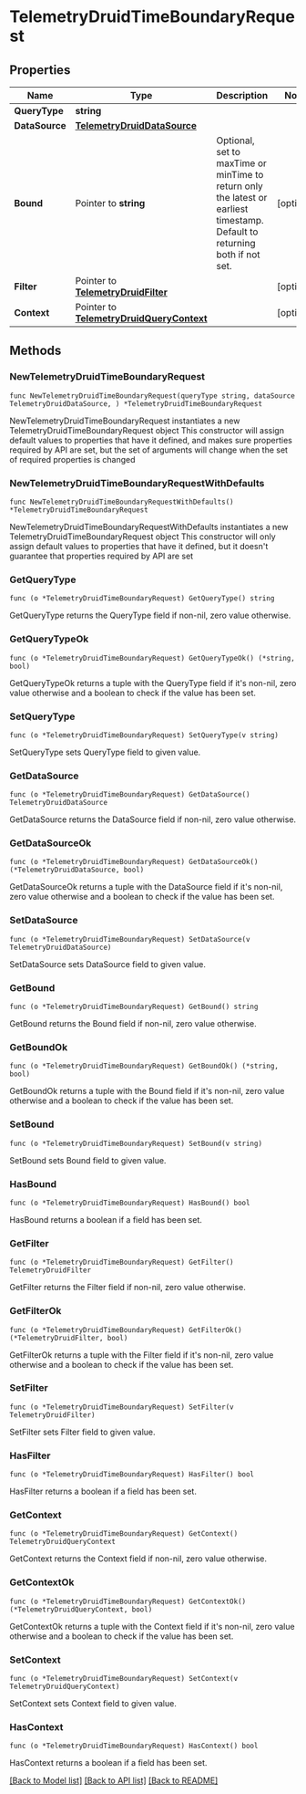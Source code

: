# TelemetryDruidTimeBoundaryRequest

## Properties

Name | Type | Description | Notes
------------ | ------------- | ------------- | -------------
**QueryType** | **string** |  | 
**DataSource** | [**TelemetryDruidDataSource**](TelemetryDruidDataSource.md) |  | 
**Bound** | Pointer to **string** | Optional, set to maxTime or minTime to return only the latest or earliest timestamp. Default to returning both if not set. | [optional] 
**Filter** | Pointer to [**TelemetryDruidFilter**](TelemetryDruidFilter.md) |  | [optional] 
**Context** | Pointer to [**TelemetryDruidQueryContext**](TelemetryDruidQueryContext.md) |  | [optional] 

## Methods

### NewTelemetryDruidTimeBoundaryRequest

`func NewTelemetryDruidTimeBoundaryRequest(queryType string, dataSource TelemetryDruidDataSource, ) *TelemetryDruidTimeBoundaryRequest`

NewTelemetryDruidTimeBoundaryRequest instantiates a new TelemetryDruidTimeBoundaryRequest object
This constructor will assign default values to properties that have it defined,
and makes sure properties required by API are set, but the set of arguments
will change when the set of required properties is changed

### NewTelemetryDruidTimeBoundaryRequestWithDefaults

`func NewTelemetryDruidTimeBoundaryRequestWithDefaults() *TelemetryDruidTimeBoundaryRequest`

NewTelemetryDruidTimeBoundaryRequestWithDefaults instantiates a new TelemetryDruidTimeBoundaryRequest object
This constructor will only assign default values to properties that have it defined,
but it doesn't guarantee that properties required by API are set

### GetQueryType

`func (o *TelemetryDruidTimeBoundaryRequest) GetQueryType() string`

GetQueryType returns the QueryType field if non-nil, zero value otherwise.

### GetQueryTypeOk

`func (o *TelemetryDruidTimeBoundaryRequest) GetQueryTypeOk() (*string, bool)`

GetQueryTypeOk returns a tuple with the QueryType field if it's non-nil, zero value otherwise
and a boolean to check if the value has been set.

### SetQueryType

`func (o *TelemetryDruidTimeBoundaryRequest) SetQueryType(v string)`

SetQueryType sets QueryType field to given value.


### GetDataSource

`func (o *TelemetryDruidTimeBoundaryRequest) GetDataSource() TelemetryDruidDataSource`

GetDataSource returns the DataSource field if non-nil, zero value otherwise.

### GetDataSourceOk

`func (o *TelemetryDruidTimeBoundaryRequest) GetDataSourceOk() (*TelemetryDruidDataSource, bool)`

GetDataSourceOk returns a tuple with the DataSource field if it's non-nil, zero value otherwise
and a boolean to check if the value has been set.

### SetDataSource

`func (o *TelemetryDruidTimeBoundaryRequest) SetDataSource(v TelemetryDruidDataSource)`

SetDataSource sets DataSource field to given value.


### GetBound

`func (o *TelemetryDruidTimeBoundaryRequest) GetBound() string`

GetBound returns the Bound field if non-nil, zero value otherwise.

### GetBoundOk

`func (o *TelemetryDruidTimeBoundaryRequest) GetBoundOk() (*string, bool)`

GetBoundOk returns a tuple with the Bound field if it's non-nil, zero value otherwise
and a boolean to check if the value has been set.

### SetBound

`func (o *TelemetryDruidTimeBoundaryRequest) SetBound(v string)`

SetBound sets Bound field to given value.

### HasBound

`func (o *TelemetryDruidTimeBoundaryRequest) HasBound() bool`

HasBound returns a boolean if a field has been set.

### GetFilter

`func (o *TelemetryDruidTimeBoundaryRequest) GetFilter() TelemetryDruidFilter`

GetFilter returns the Filter field if non-nil, zero value otherwise.

### GetFilterOk

`func (o *TelemetryDruidTimeBoundaryRequest) GetFilterOk() (*TelemetryDruidFilter, bool)`

GetFilterOk returns a tuple with the Filter field if it's non-nil, zero value otherwise
and a boolean to check if the value has been set.

### SetFilter

`func (o *TelemetryDruidTimeBoundaryRequest) SetFilter(v TelemetryDruidFilter)`

SetFilter sets Filter field to given value.

### HasFilter

`func (o *TelemetryDruidTimeBoundaryRequest) HasFilter() bool`

HasFilter returns a boolean if a field has been set.

### GetContext

`func (o *TelemetryDruidTimeBoundaryRequest) GetContext() TelemetryDruidQueryContext`

GetContext returns the Context field if non-nil, zero value otherwise.

### GetContextOk

`func (o *TelemetryDruidTimeBoundaryRequest) GetContextOk() (*TelemetryDruidQueryContext, bool)`

GetContextOk returns a tuple with the Context field if it's non-nil, zero value otherwise
and a boolean to check if the value has been set.

### SetContext

`func (o *TelemetryDruidTimeBoundaryRequest) SetContext(v TelemetryDruidQueryContext)`

SetContext sets Context field to given value.

### HasContext

`func (o *TelemetryDruidTimeBoundaryRequest) HasContext() bool`

HasContext returns a boolean if a field has been set.


[[Back to Model list]](../README.md#documentation-for-models) [[Back to API list]](../README.md#documentation-for-api-endpoints) [[Back to README]](../README.md)


